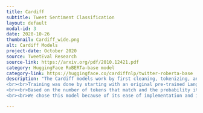 ```yaml
---
title: Cardiff
subtitle: Tweet Sentiment Classification
layout: default
modal-id: 3
date: 2020-10-26
thumbnail: Cardiff_wide.png
alt: Cardiff Models
project-date: October 2020
source: TweetEval Research
source-link: https://arxiv.org/pdf/2010.12421.pdf
category: HuggingFace RoBERTa-base model
category-link: https://huggingface.co/cardiffnlp/twitter-roberta-base
description: "The Cardiff models work by first cleaning, tokenizing, and encoding the separated words of a sample of text and then passes them through various transformers. They are trained on a large unlabeled corpus and then fine-tuned to the task for where an appropriate training set exists.
<br><br>Training was done by starting with an original pre-trained Language Model (LM) and continued to train with Twitter data, keeping the original tokenizer and the same masked LM loss. For the tweet “Another illegal alien that shouldn’t be in America killed an innocent American couple! #BuildThatWall”, the models will make user mentions are anonymized and line breaks and website links are removed. After that it compares the word choices to predicting whether a tweet is hateful or not against any of two target communities: immigrants and women. The dataset of choice stems from the SemEval2019 Hateval challenge.
<br><br>Based on the number of tokens that match and the probability it chooses the label for a given task.  There are 6 tasks of hate, irony, offensive, real, joy, and anger. Each task has their own dataset that the tokens can stem from.
<br><br>We chose this model because of its ease of implementation and its transparency in process. It was easy to download the model from HuggingFace and implement it readily. This model was trained on the 60 Million tweets and then evaluated against 40,000 tweets."

---
```

